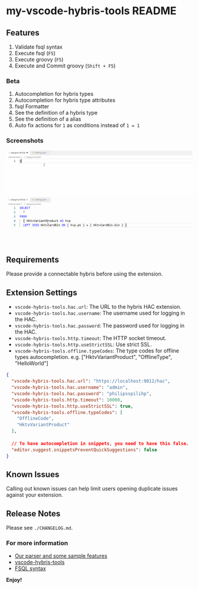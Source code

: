# my-vscode-hybris-tools README

## Features

1. Validate fsql syntax
2. Execute fsql (`F5`)
3. Execute groovy (`F5`)
4. Execute and Commit groovy (`Shift + F5`)

### Beta

1. Autocompletion for hybris types
2. Autocompletion for hybris type attributes
3. fsql Formatter
4. See the definition of a hybris type
5. See the definition of a alias
6. Auto fix actions for `1` as conditions instead of `1 = 1`

### Screenshots

![](images/autocomplete.gif)
![](images/attributes.gif)

## Requirements

Please provide a connectable hybris before using the extension.

## Extension Settings

* `vscode-hybris-tools.hac.url`: The URL to the hybris HAC extension.
* `vscode-hybris-tools.hac.username`: The username used for logging in the HAC.
* `vscode-hybris-tools.hac.password`: The password used for logging in the HAC.
* `vscode-hybris-tools.http.timeout`: The HTTP socket timeout.
* `vscode-hybris-tools.http.useStrictSSL`: Use strict SSL.
* `vscode-hybris-tools.offline.typeCodes`: The type codes for offline types autocompletion. e.g. ["HktvVariantProduct", "OfflineType", "HelloWorld"]

```json
{
  "vscode-hybris-tools.hac.url": "https://localhost:9012/hac",
  "vscode-hybris-tools.hac.username": "admin",
  "vscode-hybris-tools.hac.password": "philipsspilihp",
  "vscode-hybris-tools.http.timeout": 10000,
  "vscode-hybris-tools.http.useStrictSSL": true,
  "vscode-hybris-tools.offline.typeCodes": [
    "OfflineCode",
    "HktvVariantProduct"
  ],

  // To have autocompletion in snippets, you need to have this false.
  "editor.suggest.snippetsPreventQuickSuggestions": false
}
```

## Known Issues

Calling out known issues can help limit users opening duplicate issues against your extension.

## Release Notes

Please see `./CHANGELOG.md`.

### For more information

* [Our parser and some sample features](https://github.com/leoiii12/flex-query-parser)
* [vscode-hybris-tools](https://github.com/vscode-hybris-tools/vscode-hybris-tools)
* [FSQL syntax](https://help.sap.com/doc/a4265d5ea8314eb2929e6cf6fb8e35a5/1811/en-US/de/hybris/platform/servicelayer/search/FlexibleSearchService.html)

**Enjoy!**
